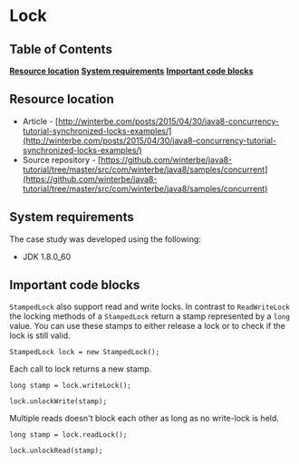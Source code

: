 # Lock

## Table of Contents
**[Resource location](#resource-location)** 
**[System requirements](#system-requirements)**
**[Important code blocks](#important-code-blocks)**  

## Resource location
- Article - [http://winterbe.com/posts/2015/04/30/java8-concurrency-tutorial-synchronized-locks-examples/](http://winterbe.com/posts/2015/04/30/java8-concurrency-tutorial-synchronized-locks-examples/)
- Source repository - [https://github.com/winterbe/java8-tutorial/tree/master/src/com/winterbe/java8/samples/concurrent](https://github.com/winterbe/java8-tutorial/tree/master/src/com/winterbe/java8/samples/concurrent)

## System requirements

The case study was developed using the following:

- JDK 1.8.0_60

## Important code blocks

`StampedLock` also support read and write locks. In contrast to `ReadWriteLock` the locking methods of a `StampedLock` return a stamp represented by a `long` value. You can use these stamps to either release a lock or to check if the lock is still valid.

	StampedLock lock = new StampedLock();
	
Each call to lock returns a new stamp.

	long stamp = lock.writeLock();

	lock.unlockWrite(stamp);

Multiple reads doesn't block each other as long as no write-lock is held.

	long stamp = lock.readLock();

	lock.unlockRead(stamp);